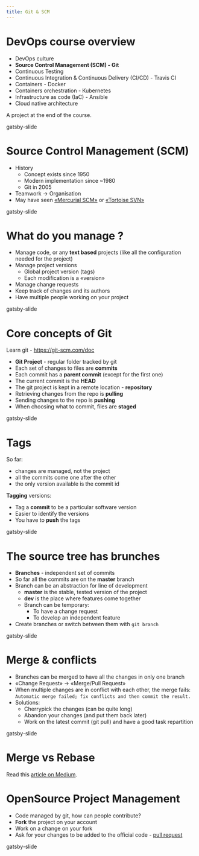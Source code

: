 ```yaml
---
title: Git & SCM
---
```


# DevOps course overview

- DevOps culture
- **Source Control Management (SCM) - Git**
- Continuous Testing
- Continuous Integration & Continuous Delivery (CI/CD) - Travis CI
- Containers - Docker
- Containers orchestration - Kubernetes
- Infrastructure as code (IaC) - Ansible
- Cloud native architecture

A project at the end of the course.

gatsby-slide

# Source Control Management (SCM)

- History
  - Concept exists since 1950
  - Modern implementation since ~1980
  - Git in 2005
- Teamwork → Organisation
- May have seen [«Mercurial SCM»](https://www.mercurial-scm.org/) or [«Tortoise SVN»](https://tortoisesvn.net/)

gatsby-slide

# What do you manage ?

- Manage code, or any **text based** projects (like all the configuration needed for the project)
- Manage project versions
  - Global project version (tags)
  - Each modification is a «version»
- Manage change requests
- Keep track of changes and its authors
- Have multiple people working on your project

gatsby-slide

# Core concepts of Git

Learn git - https://git-scm.com/doc

- **Git Project** - regular folder tracked by git
- Each set of changes to files are **commits**
- Each commit has a **parent commit** (except for the first one)
- The current commit is the **HEAD**
- The git project is kept in a remote location - **repository**
- Retrieving changes from the repo is **pulling**
- Sending changes to the repo is **pushing**
- When choosing what to commit, files are **staged**

gatsby-slide

# Tags

So far:

- changes are managed, not the project
- all the commits come one after the other
- the only version available is the commit id

**Tagging** versions:

- Tag a **commit** to be a particular software version
- Easier to identify the versions
- You have to **push** the tags

gatsby-slide

# The source tree has brunches

- **Branches** - independent set of commits
- So far all the commits are on the **master** branch
- Branch can be an abstraction for line of development
  - **master** is the stable, tested version of the project
  - **dev** is the place where features come together
  - Branch can be temporary:
    - To have a change request
    - To develop an independent feature
- Create branches or switch between them with `git branch`

gatsby-slide

# Merge & conflicts

- Branches can be merged to have all the changes in only one branch
- «Change Request» → «Merge/Pull Request»
- When multiple changes are in conflict with each other, the merge fails: `Automatic merge failed; fix conflicts and then commit the result.`
- Solutions:
  - Cherrypick the changes (can be quite long)
  - Abandon your changes (and put them back later)
  - Work on the latest commit (git pull) and have a good task repartition

gatsby-slide

# Merge vs Rebase

Read this [article on Medium](https://medium.com/datadriveninvestor/git-rebase-vs-merge-cc5199edd77c).

# OpenSource Project Management

- Code managed by git, how can people contribute?
- **Fork** the project on your account
- Work on a change on your fork
- Ask for your changes to be added to the official code - [pull request](https://help.github.com/en/github/collaborating-with-issues-and-pull-requests/about-pull-requests)

gatsby-slide

